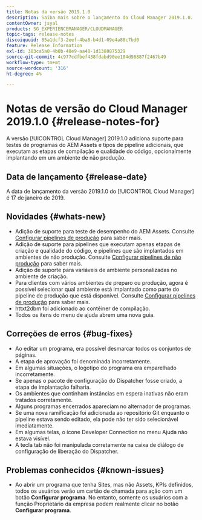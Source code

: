 ```yaml
---
title: Notas da versão 2019.1.0
description: Saiba mais sobre o lançamento do Cloud Manager 2019.1.0.
contentOwner: jsyal
products: SG_EXPERIENCEMANAGER/CLOUDMANAGER
topic-tags: release-notes
discoiquuid: 85a1dcf3-2eef-4ba8-b4d1-09e4a88c7bd0
feature: Release Information
exl-id: 383ca5a0-4b0b-48e9-aa48-1d1388875329
source-git-commit: 4c977cdfbef438fdabd90ee104d98887f2467b49
workflow-type: tm+mt
source-wordcount: '316'
ht-degree: 4%

---
```


# Notas de versão do Cloud Manager 2019.1.0 {#release-notes-for}

A versão [!UICONTROL Cloud Manager] 2019.1.0 adiciona suporte para testes de programas do AEM Assets e tipos de pipeline adicionais, que executam as etapas de compilação e qualidade do código, opcionalmente implantando em um ambiente de não produção.

## Data de lançamento {#release-date}

A data de lançamento da versão 2019.1.0 do [!UICONTROL Cloud Manager] é 17 de janeiro de 2019.

## Novidades {#whats-new}

* Adição de suporte para teste de desempenho do AEM Assets. Consulte [Configurar pipelines de produção](/help/using/production-pipelines.md) para saber mais.
* Adição de suporte para pipelines que executam apenas etapas de criação e qualidade do código, e pipelines que são implantados em ambientes de não produção. Consulte [Configurar pipelines de não produção](/help/using/non-production-pipelines.md) para saber mais.
* Adição de suporte para variáveis de ambiente personalizadas no ambiente de criação.
* Para clientes com vários ambientes de preparo ou produção, agora é possível selecionar qual ambiente está implantado como parte do pipeline de produção que está disponível. Consulte [Configurar pipelines de produção](/help/using/production-pipelines.md) para saber mais.
* httxt2dbm foi adicionado ao contêiner de compilação.
* Todos os itens do menu de ajuda abrem uma nova guia.

## Correções de erros {#bug-fixes}

* Ao editar um programa, era possível desmarcar todos os conjuntos de páginas.
* A etapa de aprovação foi denominada incorretamente.
* Em algumas situações, o logotipo do programa era emparelhado incorretamente.
* Se apenas o pacote de configuração do Dispatcher fosse criado, a etapa de implantação falharia.
* Os ambientes que continham instâncias em espera inativas não eram tratados corretamente.
* Alguns programas encerrados apareciam no alternador de programas.
* Se uma nova ramificação foi adicionada ao repositório Git enquanto o pipeline estava sendo editado, ela pode não ter sido selecionável imediatamente.
* Em algumas telas, o ícone Developer Connection no menu Ajuda não estava visível.
* A tecla tab não foi manipulada corretamente na caixa de diálogo de configuração de liberação do Dispatcher.

## Problemas conhecidos {#known-issues}

* Ao abrir um programa que tenha Sites, mas não Assets, KPIs definidos, todos os usuários verão um cartão de chamada para ação com um botão **Configurar programa**. No entanto, somente os usuários com a função Proprietário da empresa podem realmente clicar no botão **Configurar programa**.

